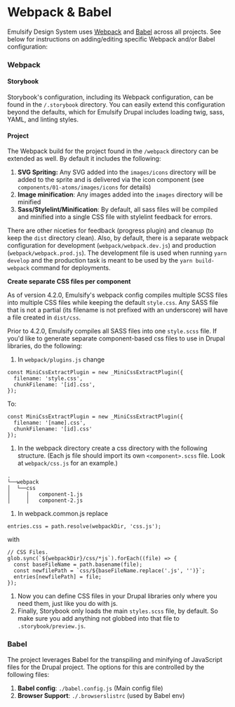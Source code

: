 # Webpack & Babel

Emulsify Design System uses [Webpack](https://webpack.js.org/) and [Babel](https://babeljs.io/) across all projects. See below for instructions on adding/editing specific Webpack and/or Babel configuration:

### Webpack

#### Storybook

Storybook's configuration, including its Webpack configuration, can be found in the `/.storybook` directory. You can easily extend this configuration beyond the defaults, which for Emulsify Drupal includes loading twig, sass, YAML, and linting styles.

#### Project

The Webpack build for the project found in the `/webpack` directory can be extended as well. By default it includes the following:

1. **SVG Spriting:** Any SVG added into the `images/icons` directory will be added to the sprite and is delivered via the icon component (see `components/01-atoms/images/icons` for details)
2. **Image minification**: Any images added into the `images` directory will be minified
3. **Sass/Stylelint/Minification**: By default, all sass files will be compiled and minified into a single CSS file with stylelint feedback for errors.

There are other niceties for feedback (progress plugin) and cleanup (to keep the `dist` directory clean). Also, by default, there is a separate webpack configuration for development (`webpack/webpack.dev.js`) and production (`webpack/webpack.prod.js`). The development file is used when running `yarn develop` and the production task is meant to be used by the `yarn build-webpack` command for deployments.

**Create separate CSS files per component**

As of version 4.2.0, Emulsify's webpack config compiles multiple SCSS files into multiple CSS files while keeping the default `style.css`. Any SASS file that is not a partial (its filename is not prefixed with an underscore) will have a file created in `dist/css`.

Prior to 4.2.0, Emulsify compiles all SASS files into one `style.scss` file. If you'd like to generate separate component-based css files to use in Drupal libraries, do the following:

1. In `webpack/plugins.js` change

```
const MiniCssExtractPlugin = new _MiniCssExtractPlugin({
  filename: 'style.css',
  chunkFilename: '[id].css',
});
```

To:

```
const MiniCssExtractPlugin = new _MiniCssExtractPlugin({
  filename: '[name].css',
  chunkFilename: '[id].css'
});
```

1. In the webpack directory create a css directory with the following structure. (Each js file should import its own `<component>.scss` file. Look at `webpack/css.js` for an example.)

```
.
└──webpack
│  └──css
│     │   component-1.js
│     │   component-2.js
```

1. In webpack.common.js replace

```
entries.css = path.resolve(webpackDir, 'css.js');
```

with

```
// CSS Files.
glob.sync(`${webpackDir}/css/*js`).forEach((file) => {
  const baseFileName = path.basename(file);
  const newfilePath = `css/${baseFileName.replace('.js', '')}`;
  entries[newfilePath] = file;
});
```

1. Now you can define CSS files in your Drupal libraries only where you need them, just like you do with js.
2. Finally, Storybook only loads the main `styles.scss` file, by default. So make sure you add anything not globbed into that file to `.storybook/preview.js`.

### Babel

The project leverages Babel for the transpiling and minifying of JavaScript files for the Drupal project. The options for this are controlled by the following files:

1. **Babel config**: `./babel.config.js` (Main config file)
2. **Browser Support**: `./.browserslistrc` (used by Babel env)
